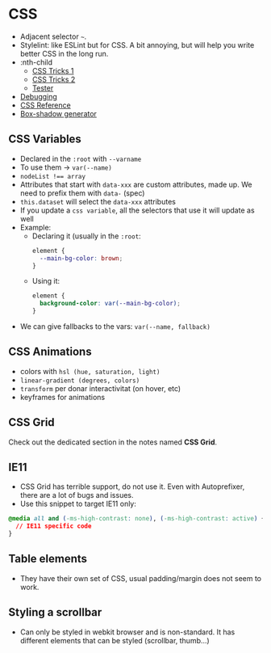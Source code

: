 # CSS

- Adjacent selector `~`.
- Stylelint: like ESLint but for CSS. A bit annoying, but will help you write better CSS in the long run.
- :nth-child
  - [CSS Tricks 1](https://css-tricks.com/extremely-handy-nth-child-recipes-sass-mixins/)
  - [CSS Tricks 2](https://css-tricks.com/useful-nth-child-recipies/)
  - [Tester](https://css-tricks.com/examples/nth-child-tester/)
- [Debugging](https://www.freecodecamp.org/news/heres-my-favorite-weird-trick-to-debug-css-88529aa5a6a3/)
- [CSS Reference](https://cssreference.io/)
- [Box-shadow generator](https://brumm.af/shadows)

## CSS Variables

- Declared in the `:root` with `--varname`
- To use them -> `var(--name)`
- `nodeList !== array`
- Attributes that start with `data-xxx` are custom attributes, made up. We need to prefix them with `data-` (spec)
- `this.dataset` will select the `data-xxx` attributes
- If you update a `css variable`, all the selectors that use it will update as well
- Example:
  - Declaring it (usually in the `:root`:
    ```css
    element {
      --main-bg-color: brown;
    }
    ```
  - Using it:
    ```css
    element {
      background-color: var(--main-bg-color);
    }
    ```
- We can give fallbacks to the vars: `var(--name, fallback)`

## CSS Animations

- colors with `hsl (hue, saturation, light)`
- `linear-gradient (degrees, colors)`
- `transform` per donar interactivitat (on hover, etc)
- keyframes for animations

## CSS Grid

Check out the dedicated section in the notes named **CSS Grid**.

## IE11

- CSS Grid has terrible support, do not use it. Even with Autoprefixer, there are a lot of bugs and issues.
- Use this snippet to target IE11 only:

```css
@media all and (-ms-high-contrast: none), (-ms-high-contrast: active) {
  // IE11 specific code
}
```

## Table elements

- They have their own set of CSS, usual padding/margin does not seem to work.

## Styling a scrollbar

- Can only be styled in webkit browser and is non-standard. It has different elements that can be styled (scrollbar, thumb...)
